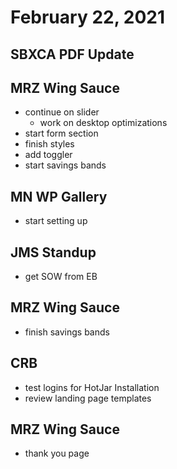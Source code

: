 # February 22, 2021

## SBXCA PDF Update

## MRZ Wing Sauce
- continue on slider
	- work on desktop optimizations
- start form section
- finish styles
- add toggler
- start savings bands

## MN WP Gallery
- start setting up

## JMS Standup
- get SOW from EB

## MRZ Wing Sauce
- finish savings bands

## CRB
- test logins for HotJar Installation
- review landing page templates

## MRZ Wing Sauce
- thank you page


